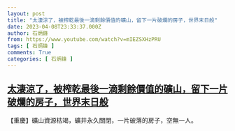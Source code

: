 ```yaml
---
layout: post
title: "太淒涼了，被榨乾最後一滴剩餘價值的礦山，留下一片破爛的房子，世界末日般"
date: 2023-04-08T23:33:37.000Z
author: 石炳鋒
from: https://www.youtube.com/watch?v=mIEZSXHzPRU
tags: [ 石炳锋 ]
comments: True
categories: [ 石炳锋 ]
---
```

<!--1680996817000-->
[太淒涼了，被榨乾最後一滴剩餘價值的礦山，留下一片破爛的房子，世界末日般](https://www.youtube.com/watch?v=mIEZSXHzPRU)
------

<div>
【重慶】礦山資源枯竭，礦井永久關閉，一片破落的房子，空無一人。
</div>
